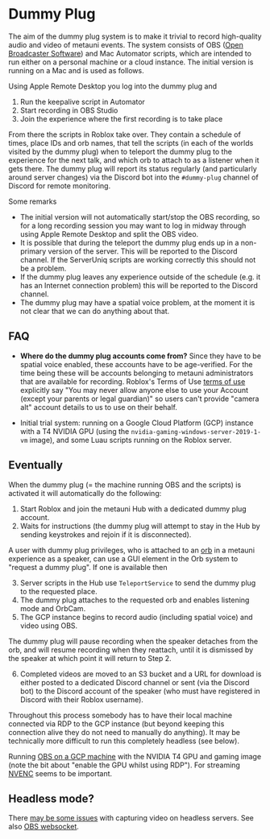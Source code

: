 # Dummy Plug

The aim of the dummy plug system is to make it trivial to record high-quality audio and video of metauni events. The system consists of OBS ([Open Broadcaster Software](https://obsproject.com)) and Mac Automator scripts, which are intended to run either on a personal machine or a cloud instance. The initial version is running on a Mac and is used as follows.

Using Apple Remote Desktop you log into the dummy plug and

1. Run the keepalive script in Automator
2. Start recording in OBS Studio
3. Join the experience where the first recording is to take place

From there the scripts in Roblox take over. They contain a schedule of times, place IDs and orb names, that tell the scripts (in each of the worlds visited by the dummy plug) when to teleport the dummy plug to the experience for the next talk, and which orb to attach to as a listener when it gets there. The dummy plug will report its status regularly (and particularly around server changes) via the Discord bot into the `#dummy-plug` channel of Discord for remote monitoring.

Some remarks

- The initial version will not automatically start/stop the OBS recording, so for a long recording session you may want to log in midway through using Apple Remote Desktop and split the OBS video.
- It is possible that during the teleport the dummy plug ends up in a non-primary version of the server. This will be reported to the Discord channel. If the ServerUniq scripts are working correctly this should not be a problem.
- If the dummy plug leaves any experience outside of the schedule (e.g. it has an Internet connection problem) this will be reported to the Discord channel.
- The dummy plug may have a spatial voice problem, at the moment it is not clear that we can do anything about that.

## FAQ

* **Where do the dummy plug accounts come from?** Since they have to be spatial voice enabled, these accounts have to be age-verified. For the time being these will be accounts belonging to metauni administrators that are available for recording. Roblox's Terms of Use [terms of use](https://en.help.roblox.com/hc/en-us/articles/115004647846-Roblox-Terms-of-Use) explicitly say "You may never allow anyone else to use your Account (except your parents or legal guardian)" so users can't provide "camera alt" account details to us to use on their behalf.

* Initial trial system: running on a Google Cloud Platform (GCP) instance with a T4 NVIDIA GPU (using the `nvidia-gaming-windows-server-2019-1-vm` image), and some Luau scripts running on the Roblox server.

## Eventually

When the dummy plug (= the machine running OBS and the scripts) is activated it will automatically do the following:

1. Start Roblox and join the metauni Hub with a dedicated dummy plug account.
2. Waits for instructions (the dummy plug will attempt to stay in the Hub by sending keystrokes and rejoin if it is disconnected).

A user with dummy plug privileges, who is attached to an [orb](https://github.com/metauni/orb) in a metauni experience as a speaker, can use a GUI element in the Orb system to "request a dummy plug". If one is available then 

3. Server scripts in the Hub use `TeleportService` to send the dummy plug to the requested place.
4. The dummy plug attaches to the requested orb and enables listening mode and OrbCam.
5. The GCP instance begins to record audio (including spatial voice) and video using OBS.

The dummy plug will pause recording when the speaker detaches from the orb, and will resume recording when they reattach, until it is dismissed by the speaker at which point it will return to Step 2.

6. Completed videos are moved to an S3 bucket and a URL for download is either posted to a dedicated Discord channel or sent (via the Discord bot) to the Discord account of the speaker (who must have registered in Discord with their Roblox username).

Throughout this process somebody has to have their local machine connected via RDP to the GCP instance (but beyond keeping this connection alive they do not need to manually do anything). It may be technically more difficult to run this completely headless (see below).

Running [OBS on a GCP machine](https://obsproject.com/forum/threads/running-obs-on-google-gcp-cloud-vm-with-tesla-t4-gpu-it-works.135072/) with the NVIDIA T4 GPU and gaming image (note the bit about "enable the GPU whilst using RDP"). For streaming [NVENC](https://www.nvidia.com/en-us/geforce/guides/broadcasting-guide/) seems to be important.

## Headless mode?

There [may be some issues](https://support.parsec.app/hc/en-us/articles/115002683491-Running-Parsec-On-A-Headless-Gaming-PC-Or-A-Server) with capturing video on headless servers. See also [OBS websocket](https://github.com/obsproject/obs-websocket/blob/4.x-current/README.md).
